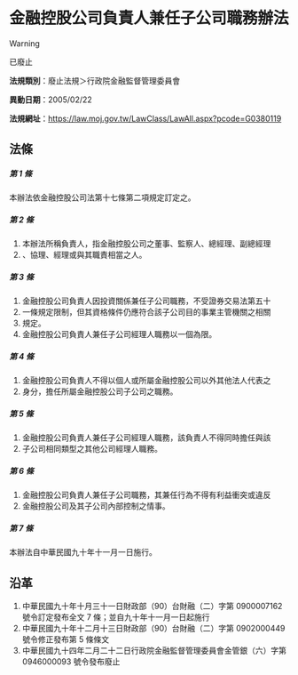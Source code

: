# 金融控股公司負責人兼任子公司職務辦法
> [!WARNING]
> 已廢止

**法規類別**：廢止法規＞行政院金融監督管理委員會

**異動日期**：2005/02/22  

**法規網址**：https://law.moj.gov.tw/LawClass/LawAll.aspx?pcode=G0380119



## 法條
##### 第 1 條
本辦法依金融控股公司法第十七條第二項規定訂定之。

##### 第 2 條
1. 本辦法所稱負責人，指金融控股公司之董事、監察人、總經理、副總經理
1. 、協理、經理或與其職責相當之人。

##### 第 3 條
1. 金融控股公司負責人因投資關係兼任子公司職務，不受證券交易法第五十
1. 一條規定限制，但其資格條件仍應符合該子公司目的事業主管機關之相關
1. 規定。
1. 金融控股公司負責人兼任子公司經理人職務以一個為限。

##### 第 4 條
1. 金融控股公司負責人不得以個人或所屬金融控股公司以外其他法人代表之
1. 身分，擔任所屬金融控股公司子公司之職務。

##### 第 5 條
1. 金融控股公司負責人兼任子公司經理人職務，該負責人不得同時擔任與該
1. 子公司相同類型之其他公司經理人職務。

##### 第 6 條
1. 金融控股公司負責人兼任子公司職務，其兼任行為不得有利益衝突或違反
1. 金融控股公司及其子公司內部控制之情事。

##### 第 7 條
本辦法自中華民國九十年十一月一日施行。

## 沿革
1. 中華民國九十年十月三十一日財政部（90）台財融（二）字第 0900007162 號令訂定發布全文 7  條；並自九十年十一月一日起施行
1. 中華民國九十年十二月十三日財政部（90）台財融（二）字第 0902000449 號令修正發布第 5  條條文
1. 中華民國九十四年二月二十二日行政院金融監督管理委員會金管銀（六）字第 0946000093 號令發布廢止
